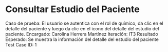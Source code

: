 # Consultar Estudio del Paciente

Caso de prueba: El usuario se autentica con el rol de químico, da clic en el detalle del paciente y luego da clic en el icono del detalle del estudio del paciente.
Encargado: Carolina Herrera Martínez
Iteración: IT3
Resultado Esperado: Se muestra la información del detalle del estudio del paciente
Test Case ID: 1